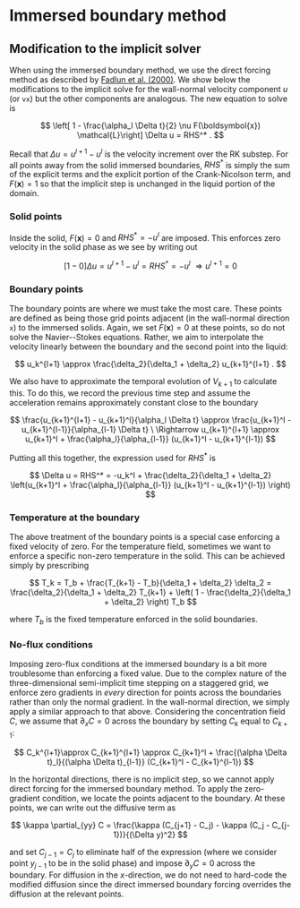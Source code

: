 # Immersed boundary method

## Modification to the implicit solver

When using the immersed boundary method, we use the direct forcing method as described by [Fadlun et al. (2000)](https://doi.org/10.1006/jcph.2000.6484).
We show below the modifications to the implicit solve for the wall-normal velocity component $u$ (or `vx`) but the other components are analogous.
The new equation to solve is

$$
\left[ 1 - \frac{\alpha_l \Delta t}{2} \nu F(\boldsymbol{x}) \mathcal{L}\right] \Delta u = RHS^* .
$$

Recall that $\Delta u = u^{l+1} - u^l$ is the velocity increment over the RK substep.
For all points away from the solid immersed boundaries, $RHS^*$ is simply the sum of the explicit terms and the explicit portion of the Crank-Nicolson term, and $F(\boldsymbol{x})=1$ so that the implicit step is unchanged in the liquid portion of the domain.

### Solid points

Inside the solid, $F(\boldsymbol{x})=0$ and $RHS^*=-u^l$ are imposed.
This enforces zero velocity in the solid phase as we see by writing out

$$
[1 - 0]\Delta u = u^{l+1} - u^l = RHS^* = -u^l \ \Rightarrow u^{l+1}=0
$$

### Boundary points

The boundary points are where we must take the most care.
These points are defined as being those grid points adjacent (in the wall-normal direction `x`) to the immersed solids.
Again, we set $F(\boldsymbol{x})=0$ at these points, so do not solve the Navier--Stokes equations.
Rather, we aim to interpolate the velocity linearly between the boundary and the second point into the liquid:

$$
u_k^{l+1} \approx \frac{\delta_2}{\delta_1 + \delta_2} u_{k+1}^{l+1} .
$$

We also have to approximate the temporal evolution of $V_{k+1}$ to calculate this.
To do this, we record the previous time step and assume the acceleration remains approximately constant close to the boundary

$$
\frac{u_{k+1}^{l+1} - u_{k+1}^l}{\alpha_l \Delta t} \approx \frac{u_{k+1}^l - u_{k+1}^{l-1}}{\alpha_{l-1} \Delta t} \ \Rightarrow u_{k+1}^{l+1} \approx u_{k+1}^l + \frac{\alpha_l}{\alpha_{l-1}} (u_{k+1}^l - u_{k+1}^{l-1})
$$

Putting all this together, the expression used for $RHS^*$ is

$$
\Delta u = RHS^* = -u_k^l + \frac{\delta_2}{\delta_1 + \delta_2} \left(u_{k+1}^l + \frac{\alpha_l}{\alpha_{l-1}} (u_{k+1}^l - u_{k+1}^{l-1}) \right)
$$

### Temperature at the boundary

The above treatment of the boundary points is a special case enforcing a fixed velocity of zero.
For the temperature field, sometimes we want to enforce a specific non-zero temperature in the solid.
This can be achieved simply by prescribing

$$
T_k = T_b + \frac{T_{k+1} - T_b}{\delta_1 + \delta_2} \delta_2 = \frac{\delta_2}{\delta_1 + \delta_2} T_{k+1} + \left( 1 - \frac{\delta_2}{\delta_1 + \delta_2} \right) T_b
$$

where $T_b$ is the fixed temperature enforced in the solid boundaries.

### No-flux conditions

Imposing zero-flux conditions at the immersed boundary is a bit more troublesome than enforcing a fixed value.
Due to the complex nature of the three-dimensional semi-implicit time stepping on a staggered grid, we enforce zero gradients in *every* direction for points across the boundaries rather than only the normal gradient.
In the wall-normal direction, we simply apply a similar approach to that above.
Considering the concentration field $C$, we assume that $\partial_x C=0$ across the boundary by setting $C_{k}$ equal to $C_{k+1}$:

$$
C_k^{l+1}\approx C_{k+1}^{l+1} \approx C_{k+1}^l + \frac{(\alpha \Delta t)_l}{(\alpha \Delta t)_{l-1}} (C_{k+1}^l - C_{k+1}^{l-1})
$$

In the horizontal directions, there is no implicit step, so we cannot apply direct forcing for the immersed boundary method.
To apply the zero-gradient condition, we locate the points adjacent to the boundary.
At these points, we can write out the diffusive term as

$$
\kappa \partial_{yy} C = \frac{\kappa (C_{j+1} - C_j) - \kappa (C_j - C_{j-1})}{(\Delta y)^2}
$$

and set $C_{j-1}=C_j$ to eliminate half of the expression (where we consider point $y_{j-1}$ to be in the solid phase) and impose $\partial_y C=0$ across the boundary.
For diffusion in the $x$-direction, we do not need to hard-code the modified diffusion since the direct immersed boundary forcing overrides the diffusion at the relevant points.